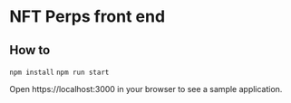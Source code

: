 # NFT Perps front end

## How to

   `npm install`
   `npm run start`

Open https://localhost:3000 in your browser to see a sample application.
